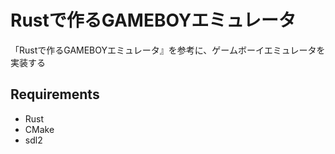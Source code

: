 # Rustで作るGAMEBOYエミュレータ

「Rustで作るGAMEBOYエミュレータ』を参考に、ゲームボーイエミュレータを実装する

## Requirements

- Rust
- CMake
- sdl2
